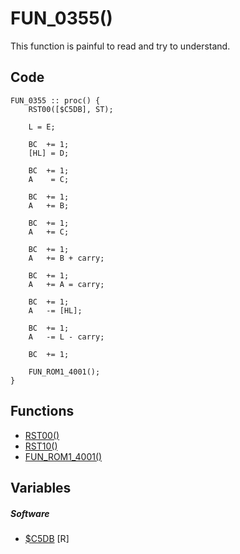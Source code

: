 # FUN_0355()
This function is painful to read and try to understand.
## Code
```
FUN_0355 :: proc() {
	RST00([$C5DB], ST);
	
	L = E;
	
	BC  += 1;
	[HL] = D;
	
	BC  += 1;
	A    = C;
	
	BC  += 1;
	A   += B;
	
	BC  += 1;
	A   += C;
	
	BC  += 1;
	A   += B + carry;
	
	BC  += 1;
	A   += A = carry;
	
	BC  += 1;
	A   -= [HL];
	
	BC  += 1;
	A   -= L - carry;
	
	BC  += 1;
	
	FUN_ROM1_4001();
}
```
## Functions
- [RST00()](resetVectors/reset.md)
- [RST10()](resetVectors/reset.md)
- [FUN_ROM1_4001()](bank1/FUN_4001.md)
## Variables
##### Software
- [$C5DB](variables/software/C5DB.md) [R]